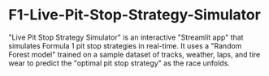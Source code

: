 # F1-Live-Pit-Stop-Strategy-Simulator
"Live Pit Stop Strategy Simulator" is an interactive "Streamlit app" that simulates Formula 1 pit stop strategies in real-time.   It uses a "Random Forest model" trained on a sample dataset of tracks, weather, laps, and tire wear to predict the "optimal pit stop strategy" as the race unfolds.
